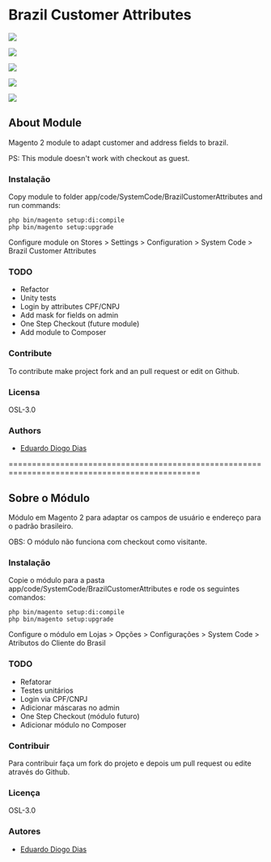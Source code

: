 # Brazil Customer Attributes

![](https://imgur.com/pqTS38g.png )

![](https://imgur.com/vSACNr5 )

![](https://imgur.com/CpuyDjM.png )

![](https://imgur.com/igfXu19.png )

![](https://i.imgur.com/vKqlkbD.png )

## About Module

Magento 2 module to adapt customer and address fields to brazil.

PS: This module doesn't work with checkout as guest.

### Instalação
Copy module to folder app/code/SystemCode/BrazilCustomerAttributes and run commands:
```
php bin/magento setup:di:compile
php bin/magento setup:upgrade
```
Configure module on Stores > Settings > Configuration > System Code > Brazil Customer Attributes

### TODO
* Refactor
* Unity tests
* Login by attributes CPF/CNPJ
* Add mask for fields on admin
* One Step Checkout (future module)
* Add module to Composer

### Contribute
To contribute make project fork and an pull request or edit on Github.

### Licensa
OSL-3.0

### Authors
* [Eduardo Diogo Dias](https://github.com/eduardoddias)


===============================================================================================


## Sobre o Módulo

Módulo em Magento 2 para adaptar os campos de usuário e endereço para o padrão brasileiro.

OBS: O módulo não funciona com checkout como visitante.

### Instalação
Copie o módulo para a pasta app/code/SystemCode/BrazilCustomerAttributes e rode os seguintes comandos:
```
php bin/magento setup:di:compile
php bin/magento setup:upgrade
```
Configure o módulo em Lojas > Opções > Configurações > System Code > Atributos do Cliente do Brasil

### TODO
* Refatorar
* Testes unitários
* Login via CPF/CNPJ
* Adicionar máscaras no admin
* One Step Checkout (módulo futuro)
* Adicionar módulo no Composer

### Contribuir
Para contribuir faça um fork do projeto e depois um pull request ou edite através do Github.

### Licença
OSL-3.0

### Autores
* [Eduardo Diogo Dias](https://github.com/eduardoddias)
